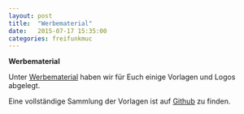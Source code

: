 ```yaml
---
layout: post
title:  "Werbematerial"
date:   2015-07-17 15:35:00
categories: freifunkmuc
---
```


**Werbematerial**

Unter [Werbematerial][werbematerial] haben wir für Euch einige Vorlagen und Logos abgelegt. 

Eine vollständige Sammlung der Vorlagen ist auf [Github] zu finden.

[werbematerial]: http://freifunk-muenchen.de/werbematerial/
[github]: https://github.com/freifunkMUC/logo_merchandise_ci
